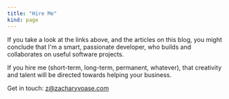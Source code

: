 ```yaml
---
title: "Hire Me"
kind: page
---
```


If you take a look at the links above, and the articles on this blog, you might
conclude that I'm a smart, passionate developer, who builds and collaborates on
useful software projects.

If you hire me (short-term, long-term, permanent, whatever), that creativity
and talent will be directed towards helping your business.

Get in touch: [z@zacharyvoase.com](mailto:z@zacharyvoase.com)
